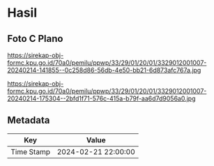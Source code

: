 # Hasil

## Foto C Plano

https://sirekap-obj-formc.kpu.go.id/70a0/pemilu/ppwp/33/29/01/20/01/3329012001007-20240214-141855--0c258d86-56db-4e50-bb21-6d873afc767a.jpg

https://sirekap-obj-formc.kpu.go.id/70a0/pemilu/ppwp/33/29/01/20/01/3329012001007-20240214-175304--2bfd1f71-576c-415a-b79f-aa6d7d9056a0.jpg


## Metadata

| Key        | Value               |
| ---------- | ------------------- |
| Time Stamp | 2024-02-21 22:00:00 |



